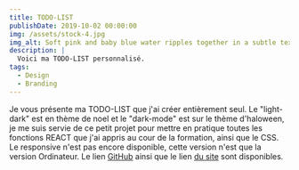 ```yaml
---
title: TODO-LIST
publishDate: 2019-10-02 00:00:00
img: /assets/stock-4.jpg
img_alt: Soft pink and baby blue water ripples together in a subtle texture.
description: |
  Voici ma TODO-LIST personnalisé.
tags:
  - Design
  - Branding
---
```


Je vous présente ma TODO-LIST que j'ai créer entièrement seul. Le "light-dark" est en thème de noel et le "dark-mode" est sur le thème d'haloween, je me suis servie de ce petit projet pour mettre en pratique toutes les fonctions REACT que j'ai appris au cour de la formation, ainsi que le CSS. Le responsive n'est pas encore disponible, cette version n'est que la version Ordinateur. Le lien <a href="https://github.com/MaxenceChevee/todo-list">GitHub</a> ainsi que le lien <a href="https://todo-list-fun.vercel.app/">du site</a> sont disponibles.
